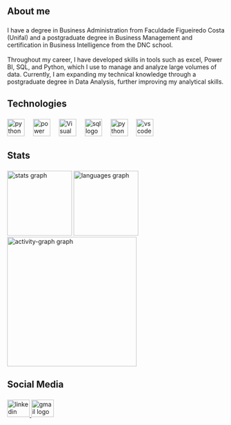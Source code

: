 <h2 align="left">About me</h2>

###

<p align="left">I have a degree in Business Administration from Faculdade Figueiredo Costa (Unifal) and a postgraduate degree in Business Management and certification in Business Intelligence from the DNC school.<br><br>Throughout my career, I have developed skills in tools such as excel, Power BI, SQL, and Python, which I use to manage and analyze large volumes of data. Currently, I am expanding my technical knowledge through a postgraduate degree in Data Analysis, further improving my analytical skills.</p>

###

<h2 align="left">Technologies</h2>

###

<div align="left">
  <img src="https://cdn.jsdelivr.net/gh/devicons/devicon/icons/python/python-original.svg" height="40" alt="python logo"  />
  <img width="12" />
  <img src="https://img.icons8.com/?size=100&id=3sGOUDo9nJ4k&format=png&color=000000" height="40" alt="power bi logo"  />
  <img width="12" />
  <img src="https://img.icons8.com/?size=100&id=121103&format=png&color=000000" height="40" alt="Visual basic logo"  />
  <img width="12" />
  <img src="https://img.icons8.com/?size=100&id=3767&format=png&color=000000" height="40" alt="sql logo"  />
  <img width="12" />
  <img src="https://img.icons8.com/?size=100&id=117561&format=png&color=000000" height="40" alt="python logo"  />
  <img width="12" />
  <img src="https://img.icons8.com/?size=100&id=0OQR1FYCuA9f&format=png&color=000000" height="40" alt="vscode logo"  />
</div>

###

<h2 align="left">Stats</h2>

###

<div align="left">
  <img src="https://github-readme-stats.vercel.app/api?username=lspaulo&hide_title=false&hide_rank=false&show_icons=true&include_all_commits=true&count_private=true&disable_animations=false&theme=solarized-light&locale=en&hide_border=false&order=1" height="150" alt="stats graph"  />
  <img src="https://github-readme-stats.vercel.app/api/top-langs?username=lspaulo&locale=en&hide_title=false&layout=compact&card_width=320&langs_count=5&theme=solarized-light&hide_border=false&order=2" height="150" alt="languages graph"  />
  <img src="https://github-readme-activity-graph.vercel.app/graph?username=lspaulo&radius=16&theme=gruvbox&area=true&order=5" height="300" alt="activity-graph graph"  />
</div>

###

<h2 align="left">Social Media</h2>

###

<div align="left">
  <a href="linkedin.com/in/luis-paulo-santos" target="_blank">
    <img src="https://raw.githubusercontent.com/maurodesouza/profile-readme-generator/master/src/assets/icons/social/linkedin/default.svg" width="52" height="40" alt="linkedin logo"  />
  </a>
  <a href="luispaulo9919@gmail.com" target="_blank">
    <img src="https://raw.githubusercontent.com/maurodesouza/profile-readme-generator/master/src/assets/icons/social/gmail/default.svg" width="52" height="40" alt="gmail logo"  />
  </a>
</div>

###
</div>

###
